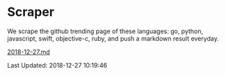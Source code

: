 # Scraper

We scrape the github trending page of these languages: go, python, javascript, swift, objective-c, ruby, and push a markdown result everyday.

[2018-12-27.md](https://github.com/henson/Scraper/blob/master/2018-12-27.md)

Last Updated: 2018-12-27 10:19:46